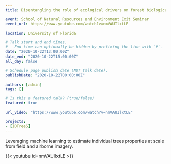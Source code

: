 ```yaml
---
title: Disentangling the role of ecological drivers on forest biological dimensions

event: School of Natural Resources and Environment Exit Seminar
event_url: https://www.youtube.com/watch?v=nmVAUIlxtLE

location: University of Florida

# Talk start and end times.
#   End time can optionally be hidden by prefixing the line with `#`.
date: "2020-10-22T13:00:00Z"
date_end: "2020-10-22T15:00:00Z"
all_day: false

# Schedule page publish date (NOT talk date).
publishDate: "2020-10-22T00:00:00Z"

authors: [admin]
tags: []

# Is this a featured talk? (true/false)
featured: true

url_video: "https://www.youtube.com/watch?v=nmVAUIlxtLE"

projects:
- [IDTreeS]
---
```


Leveraging machine learning to estimate individual trees properties  at scale from field and airborne imagery.


{{< youtube id=nmVAUIlxtLE >}}

